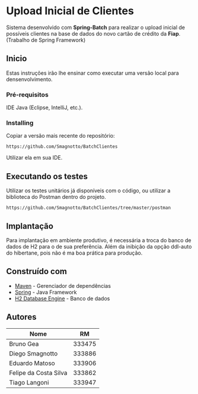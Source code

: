 # Upload Inicial de Clientes
Sistema desenvolvido com **Spring-Batch** para realizar o upload inicial de possíveis clientes na base de dados do novo cartão de crédito da **Fiap**.(Trabalho de Spring Framework)

## Inicio
Estas instruções irão lhe ensinar como executar uma versão local para densenvolvimento.

### Pré-requisitos
IDE Java (Eclipse, IntelliJ, etc.).

### Installing
Copiar a versão mais recente do repositório:
```
https://github.com/Smagnotto/BatchClientes
```

Utilizar ela em sua IDE.

## Executando os testes

Utilizar os testes unitários já disponíveis com o código, ou utilizar a biblioteca do Postman dentro do projeto. 

```
https://github.com/Smagnotto/BatchClientes/tree/master/postman
```

## Implantação

Para implantação em ambiente produtivo, é necessária a troca do banco de dados de H2 para o de sua preferência.
Além da inibição da opção ddl-auto do hibertane, pois não é ma boa prática para produção.


## Construído com
* [Maven](https://maven.apache.org/) - Gerenciador de dependências
* [Spring](https://spring.io) - Java Framework
* [H2 Database Engine](https://www.h2database.com) - Banco de dados

## Autores
Nome                  | RM
--------------------- | ------
Bruno Gea             | 333475
Diego Smagnotto       | 333886
Eduardo Matoso        | 333906
Felipe da Costa Silva | 333862
Tiago Langoni         | 333947